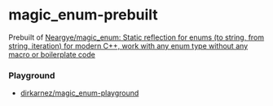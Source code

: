 magic_enum-prebuilt
===================
Prebuilt of [Neargye/magic_enum: Static reflection for enums (to string, from string, iteration) for modern C++, work with any enum type without any macro or boilerplate code](https://github.com/Neargye/magic_enum)

### Playground
- [dirkarnez/magic_enum-playground](https://github.com/dirkarnez/magic_enum-playground)